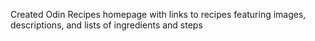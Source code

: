 Created Odin Recipes homepage with links to recipes featuring images, descriptions, and lists of ingredients and steps